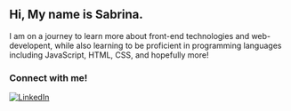 ## Hi, My name is Sabrina.

<!--
**sabrinaira/sabrinaira** is a ✨ _special_ ✨ repository because its `README.md` (this file) appears on your GitHub profile.

Here are some ideas to get you started:

- 🔭 I’m currently working on ...
- 🌱 I’m currently learning ...
- 👯 I’m looking to collaborate on ...
- 🤔 I’m looking for help with ...
- 💬 Ask me about ...
- 📫 How to reach me: ...
- 😄 Pronouns: ...
- ⚡ Fun fact: ...
-->

<!--Aspiring full-stack developer combining art and code. Building a strong foundation in JavaScript, HTML, and CSS. Eager to create exceptional user experiences through web development and front-end technologies.-->
I am on a journey to learn more about front-end technologies and web-developent, while also learning to be proficient in programming languages including JavaScript, HTML, CSS, and hopefully more!

### Connect with me!
<div>
    <a href="https://www.linkedin.com/in/sabrinapira/">
        <img src="https://img.shields.io/badge/LinkedIn-0077B5?style=for-the-badge&logo=linkedin&logoColor=white" alt="LinkedIn"/>
    </a>
</div>
